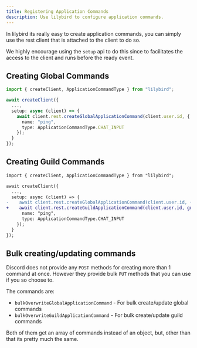 ```yaml
---
title: Registering Application Commands
description: Use lilybird to configure application commands.
---
```


In lilybird its really easy to create application commands, you can simply use the rest client that is attached to the client to do so.

We highly encourage using the `setup` api to do this since to facilitates the access to the client and runs before the ready event.

## Creating Global Commands

```ts
import { createClient, ApplicationCommandType } from "lilybird";

await createClient({
  ...,
  setup: async (client) => {
    await client.rest.createGlobalApplicationCommand(client.user.id, {
      name: "ping",
      type: ApplicationCommandType.CHAT_INPUT
    });
  }
});
```

## Creating Guild Commands

```diff lang="ts"
import { createClient, ApplicationCommandType } from "lilybird";

await createClient({
  ...,
  setup: async (client) => {
-    await client.rest.createGlobalApplicationCommand(client.user.id, {
+    await client.rest.createGuildApplicationCommand(client.user.id, guildId, {
      name: "ping",
      type: ApplicationCommandType.CHAT_INPUT
    });
  }
});
```

## Bulk creating/updating commands

Discord does not provide any `POST` methods for creating more than 1 command at once.
However they provide bulk `PUT` methods that you can use if you so choose to.

The commands are:
- `bulkOverwriteGlobalApplicationCommand` - For bulk create/update global commands
- `bulkOverwriteGuildApplicationCommand` - For bulk create/update guild commands

Both of them get an array of commands instead of an object, but, other than that its pretty much the same.